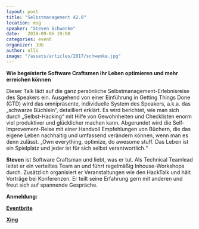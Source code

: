 ```yaml
---
layout: post
title: "Selbstmanagement 42.0"
location: msg
speaker: "Steven Schwenke"
date:   2018-09-06 19:00
categories: event
organizer: JUG
author: olli
image: "/assets/articles/2017/schwenke.jpg"
---
```


**Wie begeisterte Software Craftsmen ihr Leben optimieren und mehr erreichen können**

Dieser Talk lädt auf die ganz persönliche Selbstmanagement-Erlebnisreise des Speakers ein. Ausgehend von einer Einführung in Getting Things Done (GTD) wird das omnipräsente, individuelle System des Speakers, a.k.a. das „schwarze Büchlein“, detailliert erklärt. Es wird berichtet, wie man sich durch „Selbst-Hacking“ mit Hilfe von Gewohnheiten und Checklisten enorm viel produktiver und glücklicher machen kann. Abgerundet wird die Self-Improvement-Reise mit einer Handvoll Empfehlungen von Büchern, die das eigene Leben nachhaltig und umfassend verändern können, wenn man es denn zulässt.
„Own everything, optimize, do awesome stuff. Das Leben ist ein Spielplatz und jeder ist für sich selbst verantwortlich.“


**Steven** ist Software Craftsman und liebt, was er tut. Als Technical Teamlead leitet er ein verteiltes Team an und führt regelmäßig Inhouse-Workshops durch. Zusätzlich organisiert er Veranstaltungen wie den HackTalk und hält Vorträge bei Konferenzen. Er teilt seine Erfahrung gern mit anderen und freut sich auf spannende Gespräche. 

**Anmeldung:**

[**Eventbrite**](https://www.eventbrite.de/e/selbstmanagement-420-tickets-49240915905)

[**Xing**](https://www.xing.com/events/selbstmanagement-42-0-1977550)

